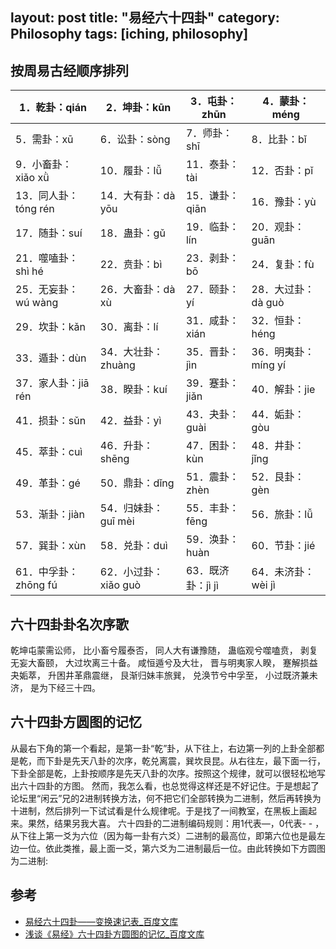 layout: post
title: "易经六十四卦"
category: Philosophy
tags: [iching, philosophy]
---

## 按周易古经顺序排列


  1．乾卦：qián    		|2．坤卦：kūn    		|3．屯卦：zhūn    	|4．蒙卦：méng
  ----------------------|-----------------------|-------------------|--------------
  5．需卦：xū    		|6．讼卦：sòng    		|7．师卦：shī    	|8．比卦：bǐ    
  9．小畜卦：xiǎo xǜ    |10．履卦：lǚ    		|11．泰卦：tài    	|12．否卦：pǐ    
  13．同人卦：tóng rén  |14．大有卦：dà yōu 	|15．谦卦：qiān    	|16．豫卦：yù    
  17．随卦：suí    		|18．蛊卦：gǔ    		|19．临卦：lín    	|20．观卦：guān    
  21．噬嗑卦：shì hé    |22．贲卦：bì  			|23．剥卦：bō    	|24．复卦：fù    
  25．无妄卦：wú wàng   |26．大畜卦：dà xù  	|27．颐卦：yí    	|28．大过卦：dà guò    
  29．坎卦：kǎn    		|30．离卦：lí    		|31．咸卦：xián    	|32．恒卦：héng    
  33．遁卦：dùn    		|34．大壮卦：zhuàng 	|35．晋卦：jìn    	|36．明夷卦：míng yí    
  37．家人卦：jiā rén   |38．睽卦：kuí    		|39．蹇卦：jiǎn    	|40．解卦：jie   
  41．损卦：sǔn    		|42．益卦：yì  			|43．夬卦：guài  	|44．姤卦：gòu     
  45．萃卦：cuì    		|46．升卦：shēng    	|47．困卦：kùn    	|48．井卦：jǐng    
  49．革卦：gé    		|50．鼎卦：dǐng    		|51．震卦：zhèn   	|52．艮卦：gèn    
  53．渐卦：jiàn    	|54．归妹卦：guī mèi 	|55．丰卦：fēng    	|56．旅卦：lǚ    
  57．巽卦：xùn    		|58．兑卦：duì    		|59．涣卦：huàn    	|60．节卦：jié    
  61．中孚卦：zhōng fú  |62．小过卦：xiǎo guò	|63．既济卦：jì jì  | 64．未济卦：wèi jì 

## 六十四卦卦名次序歌

乾坤屯蒙需讼师， 比小畜兮履泰否，
同人大有谦豫随， 蛊临观兮噬嗑贲，
剥复无妄大畜颐， 大过坎离三十备。
咸恒遁兮及大壮， 晋与明夷家人睽，
蹇解损益夬姤萃， 升困井革鼎震继，
艮渐归妹丰旅巽， 兑涣节兮中孚至，
小过既济兼未济， 是为下经三十四。

## 六十四卦方圆图的记忆

从最右下角的第一个看起，是第一卦“乾”卦，从下往上，右边第一列的上卦全部都是乾，而下卦是先天八卦的次序，乾兑离震，巽坎艮昆。从右往左，最下面一行，下卦全部是乾，上卦按顺序是先天八卦的次序。按照这个规律，就可以很轻松地写出六十四卦的方图。
然而，我怎么看，也总觉得这样还是不好记住。于是想起了论坛里“闲云”兄的2进制转换方法，何不把它们全部转换为二进制，然后再转换为十进制，然后排列一下试试看是什么规律呢。于是找了一间教室，在黑板上画起来。果然，结果另我大喜。
六十四卦的二进制编码规则：用1代表—，0代表- - ，从下往上第一爻为六位（因为每一卦有六爻）二进制的最高位，即第六位也是最左边一位。依此类推，最上面一爻，第六爻为二进制最后一位。由此转换如下方圆图为二进制:


## 参考

- [易经六十四卦——变换速记表_百度文库](http://wenku.baidu.com/view/013a10d776eeaeaad1f330c9.html)
- [浅谈《易经》六十四卦方圆图的记忆_百度文库](http://wenku.baidu.com/view/fc27916d011ca300a6c3901e.html)















